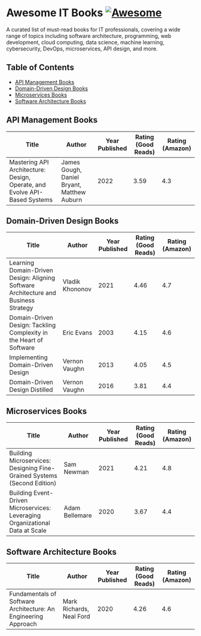# Awesome IT Books [![Awesome](https://awesome.re/badge.svg)](https://awesome.re)
A curated list of must-read books for IT professionals, covering a wide range of topics including software architecture, programming, web development, cloud computing, data science, machine learning, cybersecurity, DevOps, microservices, API design, and more.

## Table of Contents
  - [API Management Books](#api-management-books)
  - [Domain-Driven Design Books](#domain-driven-design-books)  
  - [Microservices Books](#microservices-books)
  - [Software Architecture Books](#software-architecture-books)

## API Management Books

| Title                                                                     | Author                                     | Year Published | Rating (Good Reads) | Rating (Amazon) |
| ------------------------------------------------------------------------- | -------------------------------------------| -------------- | ------------------- | --------------- |
| Mastering API Architecture: Design, Operate, and Evolve API-Based Systems | James Gough, Daniel Bryant, Matthew Auburn | 2022           | 3.59                | 4.3             |


## Domain-Driven Design Books

| Title                                                                               | Author          | Year Published | Rating (Good Reads) | Rating (Amazon) |
| ----------------------------------------------------------------------------------- | --------------- | -------------- | ------------------- | --------------- |
| Learning Domain-Driven Design: Aligning Software Architecture and Business Strategy | Vladik Khononov | 2021           | 4.46                | 4.7             |
| Domain-Driven Design: Tackling Complexity in the Heart of Software                  | Eric Evans      | 2003           | 4.15                | 4.6             |
| Implementing Domain-Driven Design                                                   | Vernon Vaughn   | 2013           | 4.05                | 4.5             |
| Domain-Driven Design Distilled                                                      | Vernon Vaughn   | 2016           | 3.81                | 4.4             |





## Microservices Books

| Title                                                                        | Author         | Year Published | Rating (Good Reads) | Rating (Amazon) |
| ---------------------------------------------------------------------------- | -------------- | -------------- | ------------------- | --------------- |
| Building Microservices: Designing Fine-Grained Systems (Second Edition)      | Sam Newman     | 2021           | 4.21                | 4.8             |
| Building Event-Driven Microservices: Leveraging Organizational Data at Scale | Adam Bellemare | 2020           | 3.67                | 4.4             |


## Software Architecture Books

| Title                                                                   | Author                   | Year Published | Rating (Good Reads) | Rating (Amazon) |
| ----------------------------------------------------------------------- | -------------------------| -------------- | ------------------- | --------------- |
| Fundamentals of Software Architecture: An Engineering Approach          | Mark Richards, Neal Ford | 2020           | 4.26                | 4.6             |

